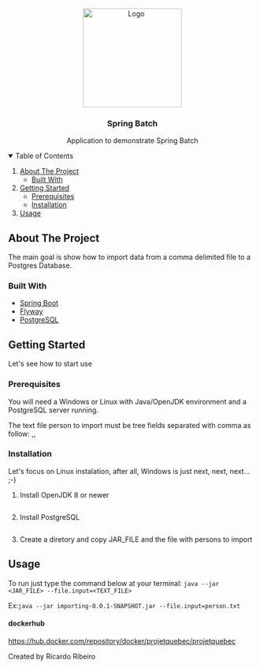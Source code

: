 <!-- PROJECT LOGO -->
<br />
<p align="center">
  <a href="https://spring.io/projects/spring-boot">
    <img src="https://spring.io/images/spring-logo-9146a4d3298760c2e7e49595184e1975.svg" alt="Logo" width="200" height="200">
  </a>

  <h3 align="center">Spring Batch</h3>

  <p align="center">
    Application to demonstrate Spring Batch
</p>



<!-- TABLE OF CONTENTS -->
<details open="open">
  <summary>Table of Contents</summary>
  <ol>
    <li>
      <a href="#about-the-project">About The Project</a>
      <ul>
        <li><a href="#built-with">Built With</a></li>
      </ul>
    </li>
    <li>
      <a href="#getting-started">Getting Started</a>
      <ul>
        <li><a href="#prerequisites">Prerequisites</a></li>
        <li><a href="#installation">Installation</a></li>
      </ul>
    </li>
    <li><a href="#usage">Usage</a></li>
  </ol>
</details>



<!-- ABOUT THE PROJECT -->
## About The Project

The main goal is show how to import data from a comma delimited file to a Postgres Database.

### Built With

* [Spring Boot](https://spring.io/projects/spring-boot)
* [Flyway](https://flywaydb.org/)
* [PostgreSQL](https://www.postgresql.org/)



<!-- GETTING STARTED -->
## Getting Started

Let's see how to start use

### Prerequisites

You will need a Windows or Linux with Java/OpenJDK environment and a PostgreSQL server running.

The text file person to import must be tree fields separated with comma as follow:
<ID>,<NAME>,<CPF>

### Installation

Let's focus on Linux instalation, after all, Windows is just next, next, next... ;-)

1. Install OpenJDK 8 or newer
   ```aptget install ....
   ```
2. Install PostgreSQL
   ```aptget install ....
   ```
3. Create a diretory and copy JAR_FILE and the file with persons to import 
   

<!-- USAGE EXAMPLES -->
## Usage

To run just type the command below at your terminal:
```java --jar <JAR_FILE> --file.input=<TEXT_FILE>```

Ex:```java --jar importing-0.0.1-SNAPSHOT.jar --file.input=person.txt```

#### dockerhub
https://hub.docker.com/repository/docker/projetquebec/projetquebec

Created by Ricardo Ribeiro